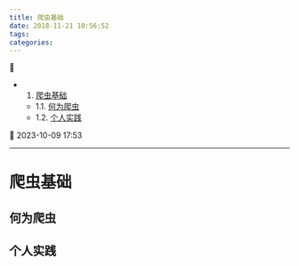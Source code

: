 ```yaml
---
title: 爬虫基础
date: 2018-11-21 10:56:52
tags: 
categories: 
---
```


💠

- 1. [爬虫基础](#爬虫基础)
    - 1.1. [何为爬虫](#何为爬虫)
    - 1.2. [个人实践](#个人实践)

💠 2023-10-09 17:53
****************************************
# 爬虫基础

## 何为爬虫

## 个人实践

